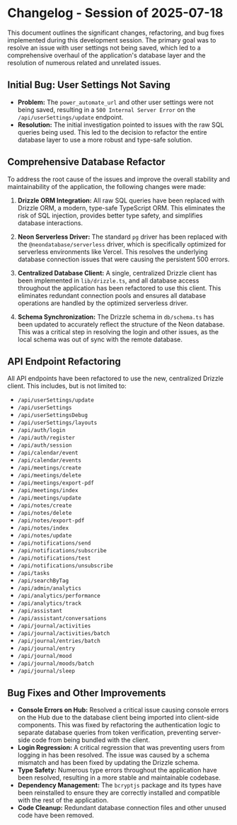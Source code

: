 # Changelog - Session of 2025-07-18

This document outlines the significant changes, refactoring, and bug fixes implemented during this development session. The primary goal was to resolve an issue with user settings not being saved, which led to a comprehensive overhaul of the application's database layer and the resolution of numerous related and unrelated issues.

## Initial Bug: User Settings Not Saving

*   **Problem:** The `power_automate_url` and other user settings were not being saved, resulting in a `500 Internal Server Error` on the `/api/userSettings/update` endpoint.
*   **Resolution:** The initial investigation pointed to issues with the raw SQL queries being used. This led to the decision to refactor the entire database layer to use a more robust and type-safe solution.

## Comprehensive Database Refactor

To address the root cause of the issues and improve the overall stability and maintainability of the application, the following changes were made:

1.  **Drizzle ORM Integration:** All raw SQL queries have been replaced with Drizzle ORM, a modern, type-safe TypeScript ORM. This eliminates the risk of SQL injection, provides better type safety, and simplifies database interactions.

2.  **Neon Serverless Driver:** The standard `pg` driver has been replaced with the `@neondatabase/serverless` driver, which is specifically optimized for serverless environments like Vercel. This resolves the underlying database connection issues that were causing the persistent 500 errors.

3.  **Centralized Database Client:** A single, centralized Drizzle client has been implemented in `lib/drizzle.ts`, and all database access throughout the application has been refactored to use this client. This eliminates redundant connection pools and ensures all database operations are handled by the optimized serverless driver.

4.  **Schema Synchronization:** The Drizzle schema in `db/schema.ts` has been updated to accurately reflect the structure of the Neon database. This was a critical step in resolving the login and other issues, as the local schema was out of sync with the remote database.

## API Endpoint Refactoring

All API endpoints have been refactored to use the new, centralized Drizzle client. This includes, but is not limited to:

*   `/api/userSettings/update`
*   `/api/userSettings`
*   `/api/userSettingsDebug`
*   `/api/userSettings/layouts`
*   `/api/auth/login`
*   `/api/auth/register`
*   `/api/auth/session`
*   `/api/calendar/event`
*   `/api/calendar/events`
*   `/api/meetings/create`
*   `/api/meetings/delete`
*   `/api/meetings/export-pdf`
*   `/api/meetings/index`
*   `/api/meetings/update`
*   `/api/notes/create`
*   `/api/notes/delete`
*   `/api/notes/export-pdf`
*   `/api/notes/index`
*   `/api/notes/update`
*   `/api/notifications/send`
*   `/api/notifications/subscribe`
*   `/api/notifications/test`
*   `/api/notifications/unsubscribe`
*   `/api/tasks`
*   `/api/searchByTag`
*   `/api/admin/analytics`
*   `/api/analytics/performance`
*   `/api/analytics/track`
*   `/api/assistant`
*   `/api/assistant/conversations`
*   `/api/journal/activities`
*   `/api/journal/activities/batch`
*   `/api/journal/entries/batch`
*   `/api/journal/entry`
*   `/api/journal/mood`
*   `/api/journal/moods/batch`
*   `/api/journal/sleep`

## Bug Fixes and Other Improvements

*   **Console Errors on Hub:** Resolved a critical issue causing console errors on the Hub due to the database client being imported into client-side components. This was fixed by refactoring the authentication logic to separate database queries from token verification, preventing server-side code from being bundled with the client.
*   **Login Regression:** A critical regression that was preventing users from logging in has been resolved. The issue was caused by a schema mismatch and has been fixed by updating the Drizzle schema.
*   **Type Safety:** Numerous type errors throughout the application have been resolved, resulting in a more stable and maintainable codebase.
*   **Dependency Management:** The `bcryptjs` package and its types have been reinstalled to ensure they are correctly installed and compatible with the rest of the application.
*   **Code Cleanup:** Redundant database connection files and other unused code have been removed.